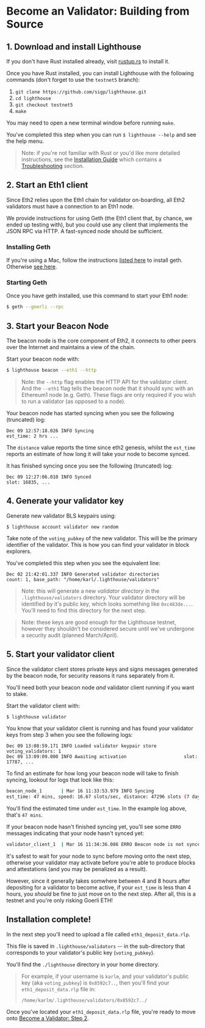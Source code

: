 # Become an Validator: Building from Source

## 1. Download and install Lighthouse

If you don't have Rust installed already, visit [rustup.rs](https://rustup.rs/) to install it.

Once you have Rust installed, you can install Lighthouse with the following commands (don't forget to use the `testnet5` branch):

1.  `git clone https://github.com/sigp/lighthouse.git`
2.  `cd lighthouse`
3.  `git checkout testnet5`
4.  `make`

You may need to open a new terminal window before running `make`.

You've completed this step when you can run `$ lighthouse --help` and see the
help menu.

> Note:  if you're not familiar with Rust or you'd like more detailed instructions,
>   see the [Installation Guide](./installation.md) which contains a
>   [Troubleshooting](installation.html#troubleshooting) section.

## 2. Start an Eth1 client

Since Eth2 relies upon the Eth1 chain for validator on-boarding, all Eth2 validators must have a connection to an Eth1 node.

We provide instructions for using Geth (the Eth1 client that, by chance, we ended up testing with), but you could use any client that implements the JSON RPC via HTTP. A fast-synced node should be sufficient.

### Installing Geth 
If you're using a Mac, follow the instructions [listed here](https://github.com/ethereum/go-ethereum/wiki/Installation-Instructions-for-Mac) to install geth. Otherwise [see here](https://github.com/ethereum/go-ethereum/wiki/Installing-Geth).

### Starting Geth

Once you have geth installed, use this command to start your Eth1 node:

```bash
$ geth --goerli --rpc
```

## 3. Start your Beacon Node

The beacon node is the core component of Eth2, it connects to other peers over
the Internet and maintains a view of the chain.

Start your beacon node with:

```bash
$ lighthouse beacon --eth1 --http
```

>Note:  the `--http` flag enables the HTTP API for the validator client. And the `--eth1` flag tells the beacon node that it should sync with an Ethereum1 node (e.g. Geth). These flags are only required if you wish to run a validator (as opposed to a node).


Your beacon node has started syncing when you see the following (truncated)
log:

```
Dec 09 12:57:18.026 INFO Syncing
est_time: 2 hrs ...
```

The `distance` value reports the time since eth2 genesis, whilst the `est_time`
reports an estimate of how long it will take your node to become synced.

It has finished syncing once you see the following (truncated) log:

```
Dec 09 12:27:06.010 INFO Synced
slot: 16835, ...
```


## 4. Generate your validator key

Generate new validator BLS keypairs using:

```shell
$ lighthouse account validator new random
```

Take note of the `voting_pubkey` of the new validator. This will be the primary
identifier of the validator. This is how you can find your validator in block
explorers.

You've completed this step when you see the equivalent line:

```
Dec 02 21:42:01.337 INFO Generated validator directories         count: 1, base_path: "/home/karl/.lighthouse/validators"
```

> Note: this will generate a new _validator directory_ in the `.lighthouse/validators` directory. Your validator directory will be identified by it's public key, which looks something like `0xc483de...`. You'll need to find this directory for the next step.

> Note: these keys are good enough for the Lighthouse testnet, however they shouldn't be considered secure until we've undergone a security audit (planned March/April).

## 5. Start your validator client

Since the validator client stores private keys and signs messages generated by the beacon node, for security reasons it runs separately from it.

You'll need both your beacon node _and_ validator client running if you want to
stake.

Start the validator client with:

```bash
$ lighthouse validator
```

You know that your validator client is running and has found your validator keys from step 3 when you see the following logs:

```
Dec 09 13:08:59.171 INFO Loaded validator keypair store          voting_validators: 1
Dec 09 13:09:09.000 INFO Awaiting activation                     slot: 17787, ...
```


To find an estimate for how long your beacon node will take to finish syncing, lookout for logs that look like this:

```bash
beacon_node_1       | Mar 16 11:33:53.979 INFO Syncing
est_time: 47 mins, speed: 16.67 slots/sec, distance: 47296 slots (7 days 14 hrs), peers: 3, service: slot_notifier
```

You'll find the estimated time under `est_time`. In the example log above, that's `47 mins`.

If your beacon node hasn't finished syncing yet, you'll see some `ERRO`
messages indicating that your node hasn't synced yet:

```bash
validator_client_1  | Mar 16 11:34:36.086 ERRO Beacon node is not synced               current_epoch: 6999, node_head_epoch: 5531, service: duties
```

It's safest to wait for your node to sync before moving onto the next step, otherwise your validator may activate before you're able to produce blocks and attestations (and you may be penalized as a result).

However, since it generally takes somwhere between 4 and 8 hours after depositing for a validator to become active, if your `est_time` is less than 4 hours, you _should_ be fine to just move on to the next step. After all, this is a testnet and you're only risking Goerli ETH!

## Installation complete!

In the next step you'll need to upload a file called `eth1_deposit_data.rlp`. 

This file is saved in `.lighthouse/validators` -- in the sub-directory that corresponds to your validator's public key (`voting_pubkey`).

You'll find the `./lighthouse` directory in your home directory.

> For example, if your username is `karlm`, and your validator's public key (aka `voting_pubkey`) is `0x8592c7..`, then you'll find your `eth1_deposit_data.rlp` file in:
>
>`/home/karlm/.lighthouse/validators/0x8592c7../`

Once you've located your `eth1_deposit_data.rlp` file, you're ready to move onto [Become a Validator: Step 2](become-a-validator.html#2-submit-your-deposit-to-goerli).
